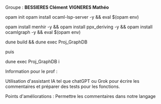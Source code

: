 Groupe :
**BESSIERES Clément**
**VIGNERES Mathéo**

opam init
opam install ocaml-lsp-server -y &&
eval $(opam env)

opam install menhir -y &&
opam install ppx_deriving -y &&
opam install ocamlgraph -y &&
eval $(opam env)

dune build &&
dune exec Proj_GraphDB

puis

dune exec Proj_GraphDB i

Information pour le prof :

Utilisation d'assistant IA tel que chatGPT ou Grok pour écrire les commentaires et préparer des tests pour les fonctions.

Points d'améliorations :
Permettre les commentaires dans notre langage
